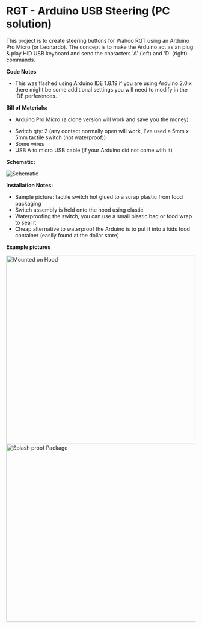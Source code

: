 # RGT - Arduino USB Steering (PC solution)
This project is to create steering buttons for Wahoo RGT using an Arduino Pro Micro (or Leonardo). The concept is to make the Arduino act as an plug & play HID USB keyboard and send the characters 'A' (left) and 'D' (right) commands.

**Code Notes**
* This was flashed using Arduino IDE 1.8.19 if you are using Arduino 2.0.x there might be some additional settings you will need to modify in the IDE perferences.  




**Bill of Materials:**
* Arduino Pro Micro (a clone version will work and save you the money)
- Switch qty: 2 (any contact normally open will work, I've used a 5mm x 5mm tactile switch (not waterproof))
- Some wires
- USB A to micro USB cable (if your Arduino did not come with it)



**Schematic:**

 
<img src="https://user-images.githubusercontent.com/126370788/221392092-5b1c18ff-61f6-4ccb-b126-18c01fb2226a.png" alt="Schematic" title="Schematic">




**Installation Notes:**
- Sample picture: tactile switch hot glued to a scrap plastic from food packaging
- Switch assembly is held onto the hood using elastic 
- Waterproofing the switch, you can use a small plastic bag or food wrap to seal it
- Cheap alternative to waterproof the Arduino is to put it into a kids food container (easily found at the dollar store)

**Example pictures**

<img src="https://user-images.githubusercontent.com/126370788/221392142-773b0838-bffe-4697-9338-dc0e4f6b5d25.png" alt="Mounted on Hood" title="Mounted on Hood" height="500" width="500" >
<img src="https://user-images.githubusercontent.com/126370788/221392171-1d6f0b53-b0fe-4620-9c53-d61f71be0e96.png" alt="Splash proof Package" title="Splash Proof Container"height="473" width="800" >
